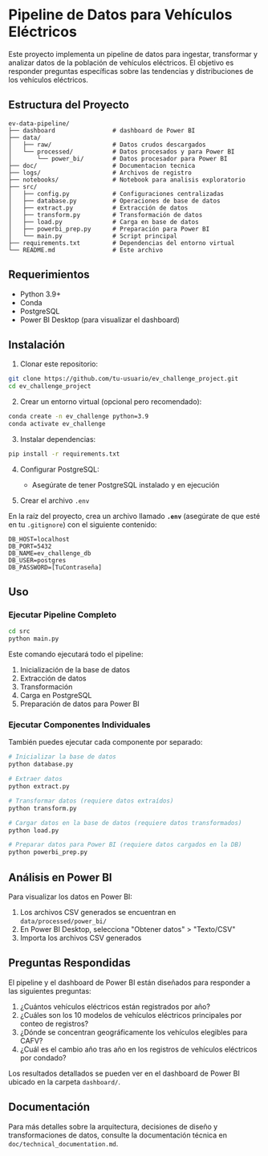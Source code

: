 # Pipeline de Datos para Vehículos Eléctricos

Este proyecto implementa un pipeline de datos para ingestar, transformar y analizar datos de la población de vehículos eléctricos. El objetivo es responder preguntas específicas sobre las tendencias y distribuciones de los vehículos eléctricos.

## Estructura del Proyecto

```
ev-data-pipeline/
├── dashboard                # dashboard de Power BI
├── data/
│   ├── raw/                 # Datos crudos descargados
│   └── processed/           # Datos procesados y para Power BI
│       └── power_bi/        # Datos procesador para Power BI
├── doc/                     # Documentacion tecnica
├── logs/                    # Archivos de registro
├── notebooks/               # Notebook para analisis exploratorio
├── src/
│   ├── config.py            # Configuraciones centralizadas
│   ├── database.py          # Operaciones de base de datos
│   ├── extract.py           # Extracción de datos
│   ├── transform.py         # Transformación de datos
│   ├── load.py              # Carga en base de datos
│   ├── powerbi_prep.py      # Preparación para Power BI
│   └── main.py              # Script principal
├── requirements.txt         # Dependencias del entorno virtual
└── README.md                # Este archivo
```

## Requerimientos

- Python 3.9+
- Conda
- PostgreSQL
- Power BI Desktop (para visualizar el dashboard)

## Instalación

1. Clonar este repositorio:
```bash
git clone https://github.com/tu-usuario/ev_challenge_project.git
cd ev_challenge_project
```

2. Crear un entorno virtual (opcional pero recomendado):
```bash
conda create -n ev_challenge python=3.9
conda activate ev_challenge
```

3. Instalar dependencias:
```bash
pip install -r requirements.txt
```

4. Configurar PostgreSQL:
   - Asegúrate de tener PostgreSQL instalado y en ejecución

5. Crear el archivo `.env`

En la raíz del proyecto, crea un archivo llamado **`.env`** (asegúrate de que esté en tu `.gitignore`) con el siguiente contenido:

```dotenv
DB_HOST=localhost
DB_PORT=5432
DB_NAME=ev_challenge_db
DB_USER=postgres
DB_PASSWORD=[TuContraseña]
```

## Uso

### Ejecutar Pipeline Completo

```bash
cd src
python main.py
```

Este comando ejecutará todo el pipeline:
1. Inicialización de la base de datos
2. Extracción de datos
3. Transformación
4. Carga en PostgreSQL
5. Preparación de datos para Power BI

### Ejecutar Componentes Individuales

También puedes ejecutar cada componente por separado:

```bash
# Inicializar la base de datos
python database.py

# Extraer datos
python extract.py

# Transformar datos (requiere datos extraídos)
python transform.py

# Cargar datos en la base de datos (requiere datos transformados)
python load.py

# Preparar datos para Power BI (requiere datos cargados en la DB)
python powerbi_prep.py
```

## Análisis en Power BI

Para visualizar los datos en Power BI:

1. Los archivos CSV generados se encuentran en `data/processed/power_bi/`
2. En Power BI Desktop, selecciona "Obtener datos" > "Texto/CSV"
3. Importa los archivos CSV generados

## Preguntas Respondidas

El pipeline y el dashboard de Power BI están diseñados para responder a las siguientes preguntas:

1. ¿Cuántos vehículos eléctricos están registrados por año?
2. ¿Cuáles son los 10 modelos de vehículos eléctricos principales por conteo de registros?
3. ¿Dónde se concentran geográficamente los vehículos elegibles para CAFV?
4. ¿Cuál es el cambio año tras año en los registros de vehículos eléctricos por condado?

Los resultados detallados se pueden ver en el dashboard de Power BI ubicado en la carpeta `dashboard/`.

## Documentación

Para más detalles sobre la arquitectura, decisiones de diseño y transformaciones de datos, consulte la documentación técnica en `doc/technical_documentation.md`.